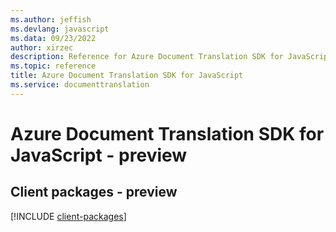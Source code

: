 ```yaml
---
ms.author: jeffish
ms.devlang: javascript
ms.data: 09/23/2022
author: xirzec
description: Reference for Azure Document Translation SDK for JavaScript
ms.topic: reference
title: Azure Document Translation SDK for JavaScript
ms.service: documenttranslation
---
```

# Azure Document Translation SDK for JavaScript - preview

## Client packages - preview
[!INCLUDE [client-packages](document-translation-client-index.md)]